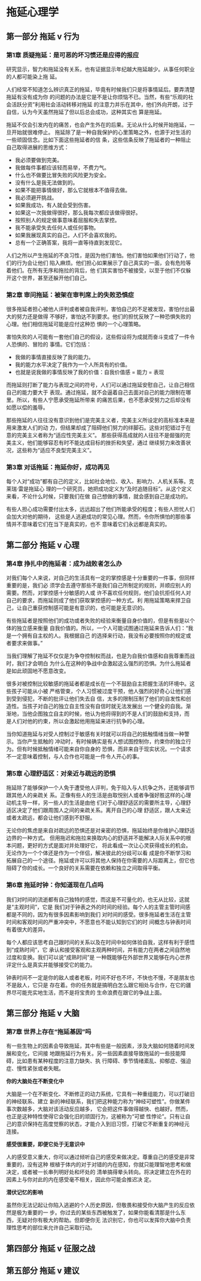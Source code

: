 # 拖延心理学

## 第一部分 拖延 v 行为

### 第1章 质疑拖延：是可恶的坏习惯还是应得的报应

研究显示，智力和拖延没有关系，也有证据显示年纪越大拖延越少。从事任何职业的人都可能染上拖
延。

人们经常不知道怎么辨识真正的拖延，毕竟有时候我们只是将事情延后。要弄清楚拖延有没有成为你
的问题的办法是它是不是让你烦恼不已。当然，有些“乐观的社会活跃分资”利用社会活动转移对拖延
的注意力并乐在其中，他们外向开朗，过于自信，认为今天虽然拖延了但以后总会成功，这种其实也
算是拖延。

拖延不仅会引发内在的痛苦，也会产生外在的后果。无论从什么时候开始拖延，一旦开始就很难停止。
拖延除了是一种自我保护的心里策略之外，也源于对生活的一些顽固信念。比如下面这些拖延者的信
条，这些信条反映了拖延者的一种阻止自己取得进展的思维方式：

- 我必须要做到完美。
- 我做每件事都应该轻而易举，不费力气。
- 什么也不做要比冒失败的风险更为安全。
- 没有什么是我无法做到的。
- 如果不能把事情做好，那么它就根本不值得去做。
- 我必须避开挑战。
- 如果我成功，有人就会受到伤害。
- 如果这一次我做得很好，那么我每次都应该做得很好。
- 按照别人的规定做事意味着屈服和失去掌控。
- 我不能承受失去任何人或任何事物。
- 如果我展现真实的自己，人们不会喜欢我的。
- 总有一个正确答案，我将一直等待直到发现它。

人们之所以产生拖延的不良习性，是因为他们害怕。他们害怕如果他们行动了，他们的行为会让他们
陷入麻烦。他们担心如果展示了自己真实的一面，会有危险等着他们。在所有无序和拖拉的背后，他
们其实害怕不被接受，以至于他们不仅躲开这个世界，甚至还躲开他们自己。

### 第2章 审问拖延：被架在审判席上的失败恐惧症

很多拖延者担心被他人评判或者被自我评判，害怕自己的不足被发现，害怕付出最大的努力还是做得
不够好，害怕达不到要求。他们的担忧反映了一种恐惧失败的心理。他们相信拖延可能是应付这种恐
惧的一个心理策略。

害怕失败的人可能有一套他们自己的假设，这些假设将为成就而奋斗变成了一件令人恐惧的、冒险的
事情。它们包括：

- 我做的事情直接反映了我的能力。
- 我的能力水平决定了我作为一个人所具有的价值。
- 也就是说我做的事情反映了我的价值：自我价值感 = 能力 = 表现

而拖延则打断了能力与表现之间的符号，人们可以通过拖延安慰自己，让自己相信自己的能力要大于
表现。通过拖延，就不会逼着自己去面对自己的能力限制在哪里。所以，有些人宁愿承受拖延所带来
的痛苦后果，也不愿承受努力之后却没有如愿以偿的羞辱。

那些拖延的人往往没有意识到他们是完美主义者，完美主义所设定的高标准本来是用来激发人们的动
力，但结果却成了阻碍他们努力的绊脚石。这些对犯错过于在意的完美主义者称为“适应性完美主义”。
那些获得高成就的人往往不是倔强的完美主义，他们能够容忍有时不能达成目标的挫折和失望，通过
继续努力来改善状况，这些称为“适应不良型完美主义”。

### 第3章 对话拖延：拖延你好，成功再见

每个人对“成功”都有自己的定义，比如社会地位、收入、影响力、人机关系等。克莱瑞·雷是拖延心
理的一个研究员，她把成功定义为“及时追随目标”。从这个定义来看，不论什么时候，只要我们在做
自己想做的事情，就会感到自己是成功的。

有些人担心成功需要付出太多，远远超出了他们所能承受的程度；有些人担忧人们会加大对他的期待，
这些是人逃避成功的常见心理。然而，令你所惧怕的那些事情并不意味着它们在当下是真实的，也不
意味着它们永远都是真实的。

## 第二部分 拖延 v 心理

### 第4章 挣扎中的拖延者：成为战败者怎么办

对我们每个人来说，对自己的生活具有一定的掌控感是十分重要的一件事，但同样重要的是，我们必
须学会去遵守那些不是我们自己所制定的规则，并顺应别人的需要。然而，对掌控感十分敏感的人或
许不喜欢任何规则，他们会抗拒任何人对自己的要求，而拖延则成了他们获取掌控感的一种方式。利
用拖延策略来捍卫自己，让自己重获控制感可能是有意识的，也可能是无意识的。

有些拖延者是按照他们的成功或者失败的经验来衡量自身价值的，但是有些是以个体的独立感来衡量
自我价值的。所以，一个人可能试图通过拖延来告诉人们：“我是一个拥有自主权的人。我根据自己
的选择来行动，我没有必要按照你的规定或者要求来做事。”

当我们理解了拖延不仅仅是为争夺控制权而战，也是为自我价值感和自我尊重而战时，我们才会明白
为什么在这种的争战中会激起这么强烈的恐惧。为什么拖延者是如此顽固地不愿意改变。

很多对被控制比较敏感的拖延者都是成长在一个不鼓励自主把握生活的环境中。这些孩子可能从小被
严格管束，个人习惯被过度干预，他人强烈的好奇心让他们感到受到侵犯，不断的批评让他们失去自
信，太多的限制压制了他们的自发性和创造性。当孩子对自己的独立自主性没有自信时就无法发展出
一个健全的自我。渐渐地，当他企图独立自主的时候，他认为他将得到的不是人们的鼓励和支持，而
是人们对他的约束，所以会激起他用拖延来进行抗争的心理。

当你知道拖延与对受人控制过于敏感有关时就可以将自己的抵触情绪当做一种警示。当你产生抵触的
冲动时，有时候确实是有人想试图控制你，约束你的独立行为。但有时候抵触情绪可能来自你自身的
恐惧，而非来自于现实状况。一个请求不一定意味着控制，与人合作也可能是一件令人开心的事。

### 第5章 心理舒适区：对亲近与疏远的恐惧

拖延除了能够保护一个人免于遭受他人评判，免于陷入与人抗争之外，还能够调节跟其他人的亲疏关
系。正像有些人的生活是由取悦别人或者争强好胜这样的心理动机主导一样，另一些人的生活是由他
们对于心理舒适区的需要所主导，心理舒适区决定了他们跟周围人之间的亲疏关系。离开自己的心理
舒适区，跟人太亲近或者太疏远，都会让他们感到不舒服。

无论你的焦虑是来自对疏远的恐惧还是对亲密的恐惧，拖延始终是你维护心理舒适边界的一种方式。
但用拖迟和拖拉来换取内心的舒适并不能解决人际关系中的根本问题，更好的方式是面对并处理好它，
将此看成一次让心灵获得成长的机会。无论作为一个个体还是作为一个伴侣，解决彼此的分歧可以看
成是你不断学习和拓展自己的一个途径。拖延或许可以将其他人保持在你需要的人际距离上，但它也
阻碍了你的成长。一个良好的关系需要在依赖和独立之间取得平衡。

### 第6章 拖延时钟：你知道现在几点吗

我们对时间的流逝都有自己独特的感觉，而这是不可量化的，也无从比较，这就是“主观时间”，它是
我们对于钟表之外的时间的经验。每个人的主管主管时间感都是不同的，因为有很多因素影响到我们
对时间的感受。很多拖延者生活在主管时间和客观时间的严重冲突中，不愿意也不能认知到它们的时
间概念与钟表时间有着很大的差异。

每个人都应该思考自己跟时间的关系以及在时间中如何体验自我，这样有利于感悟到“成熟时间”，它
承认和接受客观和主观两种时间，并有能力在两者之间自然地过度和变换。我们可以说“成熟时间”是
一种既能够在外部世界又能够在内心世界评定什么是真实并能够接受它的能力。

钟表时间不一定是你的敌人或者老板，时间不好也不坏，不快也不慢，不是朋友也不是敌人，它只是
存在着。你的任务就是搞明白怎么跟它相处与合作，在它的疆界尽可能充实地生活，而不是将宝贵的
生命浪费在跟它的争战上面。

## 第三部分 拖延 v 大脑

### 第7章 世界上存在“拖延基因”吗

有一些生物上的因素会导致拖延，其中有些是一般因素，涉及大脑如何随着时间发展和变化，它间接
地跟拖延行为有关。另一些因素直接导致拖延的一些技能障碍，比如患有某种程度的注意力缺失、执
行障碍、季节情绪紊乱、抑郁症、强迫症、慢性紧张或者失眠。

**你的大脑处在不断变化中**

大脑是一个在不断变化、不断修正的动力系统，它具有一种重组能力，可以打破旧的神经联系、建立
新的神经联系，我们把这种能力称为“神经可塑性”。你做某件事次数越多，大脑对该活动反应越多，
它会把这件事做得越快、也越好。然而，也正是这种特性使得它会强化旧的顽固行为，这被称为“可塑
性悖论”。只有让自己的意识保持在高度觉察的状态，才能介入到旧习惯，打破它不断重复的神经元
连接。

**感受很重要，即便它处于无意识中**

人的感受意义重大，你可以通过倾听自己的感受来做决定。尊重自己的感受是非常重要的，没有这种
根植于体内的对于对错的内在感知，你就只能理智地思考和做决定，或者被一长串列明好处和坏处的
清单搞得晕头转向。将决定建立在外在的因素上与你对此的内在感受毫不相关，因此你可能会推迟决
定。

**潜伏记忆的影响**

虽然你无法记起让你陷入逃避的个人历史原因，但敬畏和接受你大脑产生的反应依然是极为重要的一
步。你过去的某些东西被触发了，如果你能看清那是什么东西，无疑对你有极大的帮助。但即便你无
法识别它，你也可以发挥你大脑中负责理性思考的部位来允许自己采取行动。

## 第四部分 拖延 v 征服之战

## 第五部分 拖延 v 建议
